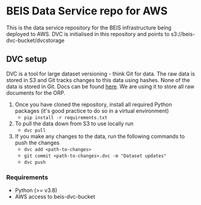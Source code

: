 # BEIS Data Service repo for AWS

This is the data service repository for the BEIS infrastructure being deployed to AWS. DVC is initialised in this repository and points to s3://beis-dvc-bucket/dvcstorage

## DVC setup

DVC is a tool for large dataset versioning - think Git for data. The raw data is stored in S3 and Git tracks changes to this data using hashes. None of the data is stored in Git. Docs can be found [here](https://dvc.org/doc/start/data-management/data-versioning). We are using it to store all raw documents for the ORP. 
1. Once you have cloned the repository, install all required Python packages (it's good practice to do so in a virtual environment)
    - `pip install -r requirements.txt`
2. To pull the data down from S3 to use locally run
    - `dvc pull`
3. If you make any changes to the data, run the following commands to push the changes
    - `dvc add <path-to-changes>`
    - `git commit <path-to-changes>.dvc -m "Dataset updates"`
    - `dvc push`

### Requirements

- Python (>= v3.8)
- AWS access to beis-dvc-bucket
